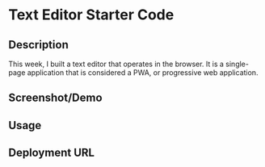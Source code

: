 # Text Editor Starter Code

## Description
This week, I built a text editor that operates in the browser. It is a single-page application that is considered a PWA, or progressive web application. 
## Screenshot/Demo

## Usage

## Deployment URL

